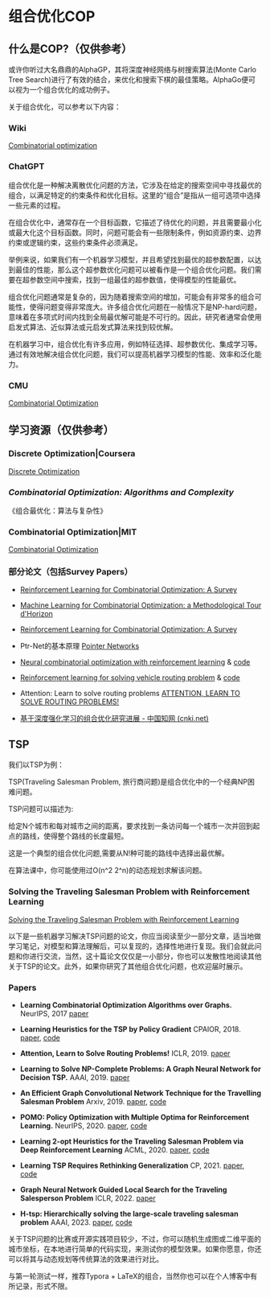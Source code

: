 # 组合优化COP

## 什么是COP?（仅供参考）

或许你听过大名鼎鼎的AlphaGP，其将深度神经网络与树搜索算法(Monte Carlo Tree Search)进行了有效的结合，来优化和搜索下棋的最佳策略。AlphaGo便可以视为一个组合优化的成功例子。

关于组合优化，可以参考以下内容：

### Wiki

[Combinatorial optimization](https://en.wikipedia.org/wiki/Combinatorial_optimization)

### ChatGPT

组合优化是一种解决离散优化问题的方法，它涉及在给定的搜索空间中寻找最优的组合，以满足特定的约束条件和优化目标。这里的“组合”是指从一组可选项中选择一些元素的过程。

在组合优化中，通常存在一个目标函数，它描述了待优化的问题，并且需要最小化或最大化这个目标函数。同时，问题可能会有一些限制条件，例如资源约束、边界约束或逻辑约束，这些约束条件必须满足。

举例来说，如果我们有一个机器学习模型，并且希望找到最优的超参数配置，以达到最佳的性能，那么这个超参数优化问题可以被看作是一个组合优化问题。我们需要在超参数空间中搜索，找到一组最佳的超参数值，使得模型的性能最优。

组合优化问题通常是复杂的，因为随着搜索空间的增加，可能会有非常多的组合可能性，使得问题变得非常庞大。许多组合优化问题在一般情况下是NP-hard问题，意味着在多项式时间内找到全局最优解可能是不可行的。因此，研究者通常会使用启发式算法、近似算法或元启发式算法来找到较优解。

在机器学习中，组合优化有许多应用，例如特征选择、超参数优化、集成学习等。通过有效地解决组合优化问题，我们可以提高机器学习模型的性能、效率和泛化能力。

### CMU

[Combinatorial Optimization ](https://www.cs.cmu.edu/afs/cs.cmu.edu/project/learn-43/lib/photoz/.g/web/glossary/comb.html)

## 学习资源（仅供参考）

### Discrete Optimization|Coursera

[Discrete Optimization](https://zh.coursera.org/learn/discrete-optimization)

### *Combinatorial Optimization: Algorithms and Complexity*

《组合最优化：算法与复杂性》

### Combinatorial Optimization|MIT

[Combinatorial Optimization](https://ocw.mit.edu/courses/18-433-combinatorial-optimization-fall-2003/)

### 部分论文（包括Survey Papers）

- [Reinforcement Learning for Combinatorial Optimization: A Survey](https://arxiv.org/abs/2003.03600)

- [Machine Learning for Combinatorial Optimization: a Methodological Tour d'Horizon](https://arxiv.org/pdf/1811.06128.pdf)

- [Reinforcement Learning for Combinatorial Optimization: A Survey](https://arxiv.org/pdf/2003.03600.pdf)

- Ptr-Net的基本原理 [Pointer Networks](https://arxiv.org/pdf/1506.03134.pdf)

- [Neural combinatorial optimization with reinforcement learning](https://arxiv.org/pdf/1611.09940.pdf) & [code](https://github.com/pemami4911/neural-combinatorial-rl-pytorch)

- [Reinforcement learning for solving vehicle routing problem](https://arxiv.org/pdf/1802.04240.pdf) & [code](https://github.com/mveres01/pytorch-drl4vrp)

- Attention: Learn to solve routing problems [ATTENTION, LEARN TO SOLVE ROUTING PROBLEMS!](https://openreview.net/pdf?id=ByxBFsRqYm)
- [基于深度强化学习的组合优化研究进展 - 中国知网 (cnki.net)](https://kns.cnki.net/kcms/detail/detail.aspx?dbcode=CJFD&dbname=CJFDLAST2022&filename=MOTO202111002&uniplatform=NZKPT&v=F2rgybyahtVidDbK8Nqi6_DL4n9_zZQnjAgzMlkXFijBa-BmglsMbwg9PB6gzFig)

## TSP

我们以TSP为例：

TSP(Traveling Salesman Problem, 旅行商问题)是组合优化中的一个经典NP困难问题。

TSP问题可以描述为:

给定N个城市和每对城市之间的距离，要求找到一条访问每一个城市一次并回到起点的路线，使得整个路线的长度最短。

这是一个典型的组合优化问题,需要从N!种可能的路线中选择出最优解。

在算法课中，你可能使用过O(n^2 2^n)的动态规划求解该问题。

### Solving the Traveling Salesman Problem with Reinforcement Learning

[Solving the Traveling Salesman Problem with Reinforcement Learning](https://ekimetrics.github.io/blog/2021/11/03/tsp/)

以下是一些机器学习解决TSP问题的论文，你应当阅读至少一部分文章，适当地做学习笔记，对模型和算法理解后，可以复现的，选择性地进行复现。我们会就此问题和你进行交流，当然，这十篇论文仅仅是一小部分，你也可以发散性地阅读其他关于TSP的论文。此外，如果你研究了其他组合优化问题，也欢迎届时展示。

### Papers

- **Learning Combinatorial Optimization Algorithms over Graphs.** NeurIPS, 2017 [paper](https://arxiv.org/abs/1704.01665)

- **Learning Heuristics for the TSP by Policy Gradient** CPAIOR, 2018. [paper](https://link.springer.com/chapter/10.1007/978-3-319-93031-2_12), [code](https://github.com/MichelDeudon/encode-attend-navigate)

- **Attention, Learn to Solve Routing Problems!** ICLR, 2019. [paper](https://arxiv.org/abs/1803.08475)

- **Learning to Solve NP-Complete Problems: A Graph Neural Network for Decision TSP.** AAAI, 2019. [paper](https://ojs.aaai.org/index.php/AAAI/article/view/4399)
- **An Efficient Graph Convolutional Network Technique for the Travelling Salesman Problem** Arxiv, 2019. [paper](https://arxiv.org/abs/1906.01227), [code](https://github.com/chaitjo/graph-convnet-tsp)
- **POMO: Policy Optimization with Multiple Optima for Reinforcement Learning.** NeurIPS, 2020. [paper](https://arxiv.org/abs/2010.16011), [code](https://github.com/yd-kwon/POMO/)
- **Learning 2-opt Heuristics for the Traveling Salesman Problem via Deep Reinforcement Learning** ACML, 2020. [paper](http://proceedings.mlr.press/v129/costa20a), [code](https://github.com/paulorocosta/learning-2opt-drl)

- **Learning TSP Requires Rethinking Generalization** CP, 2021. [paper](https://arxiv.org/pdf/2006.07054.pdf), [code](https://github.com/chaitjo/learning-tsp)

- **Graph Neural Network Guided Local Search for the Traveling Salesperson Problem** ICLR, 2022. [paper](https://openreview.net/forum?id=ar92oEosBIg)
- **H-tsp: Hierarchically solving the large-scale traveling salesman problem** AAAI, 2023. [paper](https://www.microsoft.com/en-us/research/publication/h-tsp-hierarchically-solving-the-large-scale-traveling-salesman-problem/), [code](https://github.com/Learning4Optimization-HUST/H-TSP)

关于TSP问题的比赛或开源实践项目较少，不过，你可以随机生成图或二维平面的城市坐标，在本地进行简单的代码实现，来测试你的模型效果。如果你愿意，你还可以将其与动态规划等传统算法的效果进行对比。

与第一轮测试一样，推荐Typora + LaTeX的组合，当然你也可以在个人博客中有所记录，形式不限。
